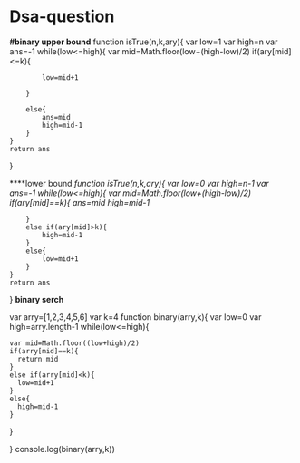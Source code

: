 # Dsa-question
**#binary upper bound**
function isTrue(n,k,ary){
    var low=1
    var high=n
    var ans=-1
    while(low<=high){
        var mid=Math.floor(low+(high-low)/2)
        if(ary[mid]<=k){
            
            low=mid+1
            
        }
        
        else{
            ans=mid
            high=mid-1
        }
    }
    return ans
}


****lower bound
_function isTrue(n,k,ary){
    var low=0
    var high=n-1
    var ans=-1
    while(low<=high){
        var mid=Math.floor(low+(high-low)/2)
        if(ary[mid]==k){
            ans=mid
            high=mid-1_
            
        }
        else if(ary[mid]>k){
            high=mid-1
        }
        else{
            low=mid+1
        }
    }
    return ans
}
**binary serch**

var arry=[1,2,3,4,5,6]
var k=4
function binary(arry,k){
  var low=0
  var high=arry.length-1
  while(low<=high){
    
    var mid=Math.floor((low+high)/2)
    if(arry[mid]==k){
      return mid
    }
    else if(arry[mid]<k){
      low=mid+1
    }
    else{
      high=mid-1
    }
  }
  
}
console.log(binary(arry,k))





